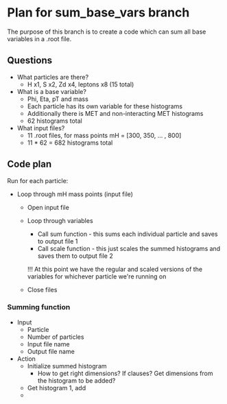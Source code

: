 # Plan for sum_base_vars branch

The purpose of this branch is to create a code which can sum all base variables in a .root file.

## Questions
- What particles are there?
    - H x1, S x2, Zd x4, leptons x8 (15 total)
- What is a base variable?
    - Phi, Eta, pT and mass
    - Each particle has its own variable for these histograms
    - Additionally there is MET and non-interacting MET histograms
    - 62 histograms total
- What input files?
    - 11 .root files, for mass points mH = [300, 350, ... , 800]
    - 11 * 62 = 682 histograms total

## Code plan
Run for each particle:
- Loop through mH mass points (input file)
    - Open input file
    - Loop through variables
        - Call sum function - this sums each individual particle and saves to output file 1
        - Call scale function - this just scales the summed histograms and saves them to output file 2

        !!! At this point we have the regular and scaled versions of the variables for whichever particle we're running on

    - Close files

### Summing function
- Input
    - Particle
    - Number of particles
    - Input file name
    - Output file name
- Action
    - Initialize summed histogram
        - How to get right dimensions? If clauses? Get dimensions from the histogram to be added?
    - Get histogram 1, add 
    - 